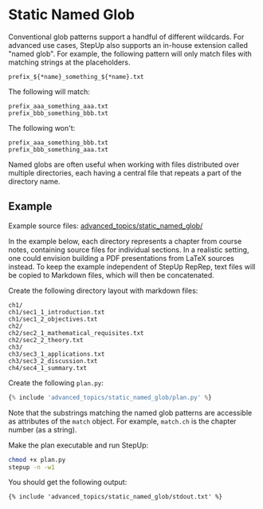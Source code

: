 # Static Named Glob

Conventional glob patterns support a handful of different wildcards.
For advanced use cases, StepUp also supports an in-house extension called "named glob".
For example, the following pattern will only match files with matching strings at the placeholders.

```
prefix_${*name}_something_${*name}.txt
```

The following will match:

```
prefix_aaa_something_aaa.txt
prefix_bbb_something_bbb.txt
```

The following won't:

```
prefix_aaa_something_bbb.txt
prefix_bbb_something_aaa.txt
```

Named globs are often useful when working with files distributed over multiple directories, each having a central file that repeats a part of the directory name.


## Example

Example source files: [advanced_topics/static_named_glob/](https://github.com/reproducible-reporting/stepup-core/tree/main/docs/advanced_topics/static_named_glob)

In the example below, each directory represents a chapter from course notes, containing source files for individual sections.
In a realistic setting, one could envision building a PDF presentations from LaTeX sources instead.
To keep the example independent of StepUp RepRep, text files will be copied to Markdown files, which will then be concatenated.

Create the following directory layout with markdown files:

```
ch1/
ch1/sec1_1_introduction.txt
ch1/sec1_2_objectives.txt
ch2/
ch2/sec2_1_mathematical_requisites.txt
ch2/sec2_2_theory.txt
ch3/
ch3/sec3_1_applications.txt
ch3/sec3_2_discussion.txt
ch4/sec4_1_summary.txt
```

Create the following `plan.py`:

```python
{% include 'advanced_topics/static_named_glob/plan.py' %}
```

Note that the substrings matching the named glob patterns are accessible as attributes of the `match` object.
For example, `match.ch` is the chapter number (as a string).

Make the plan executable and run StepUp:

```bash
chmod +x plan.py
stepup -n -w1
```

You should get the following output:

```
{% include 'advanced_topics/static_named_glob/stdout.txt' %}
```
